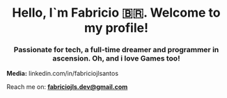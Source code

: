 <h1 align="center">Hello, I`m Fabricio 🇧🇷. Welcome to my profile!</h1>
<h3 align="center">Passionate for tech, a full-time dreamer and programmer in ascension. Oh, and i love Games too!</h3>

**Media:**
linkedin.com/in/fabriciojlsantos

Reach me on: **fabriciojls.dev@gmail.com**

